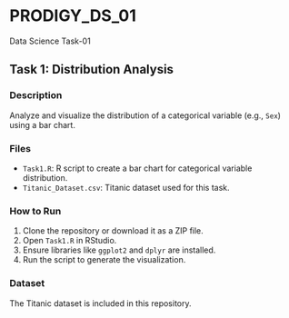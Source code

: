 # PRODIGY_DS_01
Data Science Task-01

## Task 1: Distribution Analysis

### Description
Analyze and visualize the distribution of a categorical variable (e.g., `Sex`) using a bar chart.

### Files
- `Task1.R`: R script to create a bar chart for categorical variable distribution.
- `Titanic_Dataset.csv`: Titanic dataset used for this task.

### How to Run
1. Clone the repository or download it as a ZIP file.
2. Open `Task1.R` in RStudio.
3. Ensure libraries like `ggplot2` and `dplyr` are installed.
4. Run the script to generate the visualization.

### Dataset
The Titanic dataset is included in this repository.

